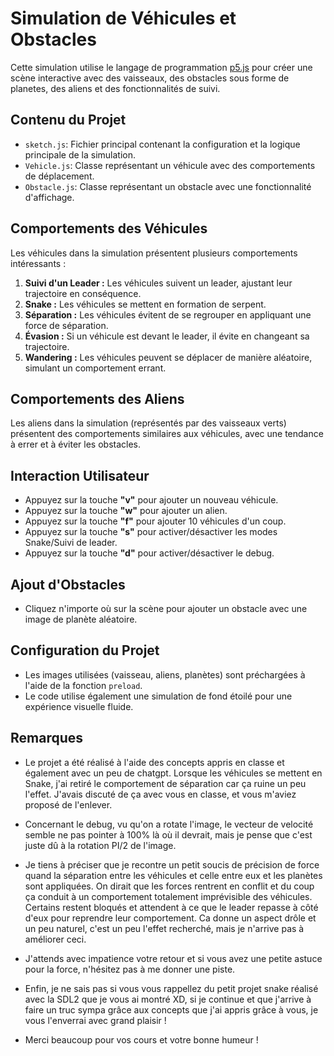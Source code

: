 # Simulation de Véhicules et Obstacles

Cette simulation utilise le langage de programmation [p5.js](https://p5js.org/) pour créer une scène interactive avec des vaisseaux, des obstacles sous forme de planetes, des aliens et des fonctionnalités de suivi.

## Contenu du Projet

- `sketch.js`: Fichier principal contenant la configuration et la logique principale de la simulation.
- `Vehicle.js`: Classe représentant un véhicule avec des comportements de déplacement.
- `Obstacle.js`: Classe représentant un obstacle avec une fonctionnalité d'affichage.

## Comportements des Véhicules

Les véhicules dans la simulation présentent plusieurs comportements intéressants :

1. **Suivi d'un Leader :** Les véhicules suivent un leader, ajustant leur trajectoire en conséquence.
2. **Snake :** Les véhicules se mettent en formation de serpent.
3. **Séparation :** Les véhicules évitent de se regrouper en appliquant une force de séparation.
4. **Évasion :** Si un véhicule est devant le leader, il évite en changeant sa trajectoire.
5. **Wandering :** Les véhicules peuvent se déplacer de manière aléatoire, simulant un comportement errant.

## Comportements des Aliens

Les aliens dans la simulation (représentés par des vaisseaux verts) présentent des comportements similaires aux véhicules, avec une tendance à errer et à éviter les obstacles.

## Interaction Utilisateur

- Appuyez sur la touche **"v"** pour ajouter un nouveau véhicule.
- Appuyez sur la touche **"w"** pour ajouter un alien.
- Appuyez sur la touche **"f"** pour ajouter 10 véhicules d'un coup.
- Appuyez sur la touche **"s"** pour activer/désactiver les modes Snake/Suivi de leader.
- Appuyez sur la touche **"d"** pour activer/désactiver le debug.

## Ajout d'Obstacles

- Cliquez n'importe où sur la scène pour ajouter un obstacle avec une image de planète aléatoire.

## Configuration du Projet

- Les images utilisées (vaisseau, aliens, planètes) sont préchargées à l'aide de la fonction `preload`.
- Le code utilise également une simulation de fond étoilé pour une expérience visuelle fluide.

## Remarques 

- Le projet a été réalisé à l'aide des concepts appris en classe et également avec un peu de chatgpt. 
Lorsque les véhicules se mettent en Snake, j'ai retiré le comportement de séparation car ça ruine un peu l'effet. J'avais discuté de ça avec vous en classe, et vous m'aviez proposé de l'enlever.

- Concernant le debug, vu qu'on a rotate l'image, le vecteur de velocité semble ne pas pointer à 100% là où il devrait, 
mais je pense que c'est juste dû à la rotation PI/2 de l'image.

- Je tiens à préciser que je recontre un petit soucis de précision de force quand la séparation entre les véhicules et celle entre eux et les planètes sont appliquées. On dirait que les forces rentrent en conflit et du coup ça conduit à un comportement totalement imprévisible des véhicules. Certains restent bloqués et attendent à ce que le leader repasse à côté d'eux pour reprendre leur comportement.
Ca donne un aspect drôle et un peu naturel, c'est un peu l'effet recherché, mais je n'arrive pas à améliorer ceci.

- J'attends avec impatience votre retour et si vous avez une petite astuce pour la force, n'hésitez pas à me donner une piste.

- Enfin, je ne sais pas si vous vous rappellez du petit projet snake réalisé avec la SDL2 que je vous ai montré XD, si je continue et que j'arrive à faire un truc sympa grâce aux concepts que j'ai appris grâce à vous, je vous l'enverrai avec grand plaisir ! 

- Merci beaucoup pour vos cours et votre bonne humeur !
